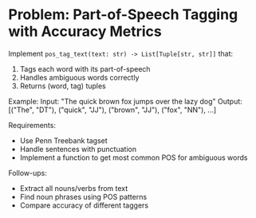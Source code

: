# Problem: Part-of-Speech Tagging with Accuracy Metrics

Implement `pos_tag_text(text: str) -> List[Tuple[str, str]]` that:
1. Tags each word with its part-of-speech
2. Handles ambiguous words correctly
3. Returns (word, tag) tuples

Example:
Input: "The quick brown fox jumps over the lazy dog"
Output: [("The", "DT"), ("quick", "JJ"), ("brown", "JJ"), ("fox", "NN"), ...]

Requirements:
- Use Penn Treebank tagset
- Handle sentences with punctuation
- Implement a function to get most common POS for ambiguous words

Follow-ups:
- Extract all nouns/verbs from text
- Find noun phrases using POS patterns
- Compare accuracy of different taggers
